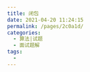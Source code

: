 ```yaml
---
title: 闭包
date: 2021-04-20 11:24:15
permalink: /pages/2c0a1d/
categories:
  - 算法|试题
  - 面试题解
tags:
  - 
---
```

<!--
 * @Author: 风铃
 * @Date: 2021-04-20 11:24:15
 * @Description:
-->
